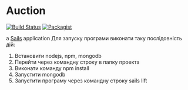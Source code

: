 # Auction

[![Build Status](https://travis-ci.org/AleksandrKrav/Auction.svg?branch=master)](https://travis-ci.org/AleksandrKrav/Auction)
[![Packagist](https://img.shields.io/packagist/v/AleksandrKrav/Auction.svg)]()

a [Sails](http://sailsjs.org) application
Для запуску програми виконати таку послідовність дій:
1. Встановити nodejs, npm, mongodb
2. Перейти через командну строку в папку проекта
3. Виконати команду npm install
4. Запустити mongodb
5. Запустити програму через командну строку sails lift
